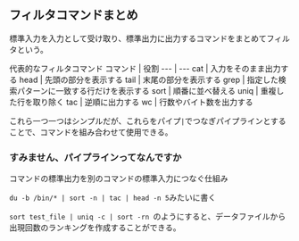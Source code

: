 ## フィルタコマンドまとめ

標準入力を入力として受け取り、標準出力に出力するコマンドをまとめてフィルタという。

代表的なフィルタコマンド
コマンド | 役割
--- | ---
cat | 入力をそのまま出力する
head | 先頭の部分を表示する
tail | 末尾の部分を表示する
grep | 指定した検索パターンに一致する行だけを表示する
sort | 順番に並べ替える
uniq | 重複した行を取り除く
tac | 逆順に出力する
wc | 行数やバイト数を出力する

これら一つ一つはシンプルだが、これらをパイプ` | `でつなぎパイプラインとすることで、コマンドを組み合わせて使用できる。

### すみません、パイプラインってなんですか

コマンドの標準出力を別のコマンドの標準入力につなぐ仕組み

` du -b /bin/* | sort -n | tac | head -n 5 `みたいに書く


`sort test_file | uniq -c | sort -rn `のようにすると、データファイルから出現回数のランキングを作成することができる。

